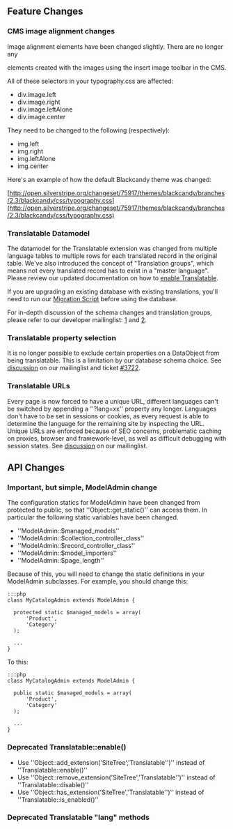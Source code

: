 ## Feature Changes

### CMS image alignment changes

Image alignment elements have been changed slightly. There are no longer any <DIV> elements created with the images using the insert image toolbar in the CMS.

All of these selectors in your typography.css are affected:

*  div.image.left
*  div.image.right
*  div.image.leftAlone
*  div.image.center

They need to be changed to the following (respectively):

*  img.left
*  img.right
*  img.leftAlone
*  img.center

Here's an example of how the default Blackcandy theme was changed:

[http://open.silverstripe.org/changeset/75917/themes/blackcandy/branches/2.3/blackcandy/css/typography.css](http://open.silverstripe.org/changeset/75917/themes/blackcandy/branches/2.3/blackcandy/css/typography.css)

### Translatable Datamodel

The datamodel for the Translatable extension was changed from multiple language tables to multiple rows for each translated record in the original table. We've also introduced the concept of "Translation groups", which means not every translated record has to exist in a "master language". Please review our updated documentation on how to [enable Translatable](http://doc.silverstripe.com/doku.php?id=multilingualcontent).

If you are upgrading an existing database with existing translations, you'll need to run our [Migration Script](http://doc.silverstripe.com/doku.php?id=multilingualcontent#migrating_from_2.1_datamodel) before using the database. 

For in-depth discussion of the schema changes and translation groups, please refer to our developer mailinglist: [1](http://groups.google.com/group/silverstripe-dev/browse_thread/thread/91e26e1f78d3c1b4/bd276dd5bbc56283?lnk=gst&q=translatable#bd276dd5bbc56283) and [2](http://groups.google.com/group/silverstripe-dev/browse_thread/thread/575001296360a1cc/e3268963c6d8cef7?lnk=gst&q=translatable#e3268963c6d8cef7).

### Translatable property selection

It is no longer possible to exclude certain properties on a DataObject from being translatable. This is a limitation by our database schema choice. See [discussion](http://groups.google.com/group/silverstripe-dev/browse_thread/thread/2b3df26361d17119/be8f9f08a797bd43?lnk=gst&q=translatable#be8f9f08a797bd43) on our mailinglist and ticket [#3722](http://open.silverstripe.com/ticket/3722).

### Translatable URLs

Every page is now forced to have a unique URL, different languages can't be switched by appending a ''?lang=xx'' property any longer. Languages don't have to be set in sessions or cookies, as every request is able to determine the language for the remaining site by inspecting the URL. Unique URLs are enforced because of SEO concerns, problematic caching on proxies, browser and framework-level, as well as difficult debugging with session states. See [discussion](http://groups.google.com/group/silverstripe-dev/browse_thread/thread/17908f7318decfac/0c2b2e2a07ea6955?lnk=gst&q=translatable+url#0c2b2e2a07ea6955) on our mailinglist.

## API Changes

### Important, but simple, ModelAdmin change

The configuration statics for ModelAdmin have been changed from protected to public, so that ''Object::get_static()'' can access them.  In particular the following static variables have been changed.

*  ''ModelAdmin::$managed_models''
*  ''ModelAdmin::$collection_controller_class''
*  ''ModelAdmin::$record_controller_class''
*  ''ModelAdmin::$model_importers''
*  ''ModelAdmin::$page_length''

Because of this, you will need to change the static definitions in your ModelAdmin subclasses.  For example, you should change this:

	:::php
	class MyCatalogAdmin extends ModelAdmin {
	   
	  protected static $managed_models = array(
	      'Product',
	      'Category'
	  );
	 
	  ... 
	}


To this:

	:::php
	class MyCatalogAdmin extends ModelAdmin {
	   
	  public static $managed_models = array(
	      'Product',
	      'Category'
	  );
	 
	  ... 
	}



### Deprecated Translatable::enable()

 * Use ''Object::add_extension('SiteTree','Translatable'')'' instead of ''Translatable::enable()''
 * Use ''Object::remove_extension('SiteTree','Translatable'')'' instead of ''Translatable::disable()''
*  Use ''Object::has_extension('SiteTree','Translatable'')'' instead of ''Translatable::is_enabled()''

### Deprecated Translatable "lang" methods

